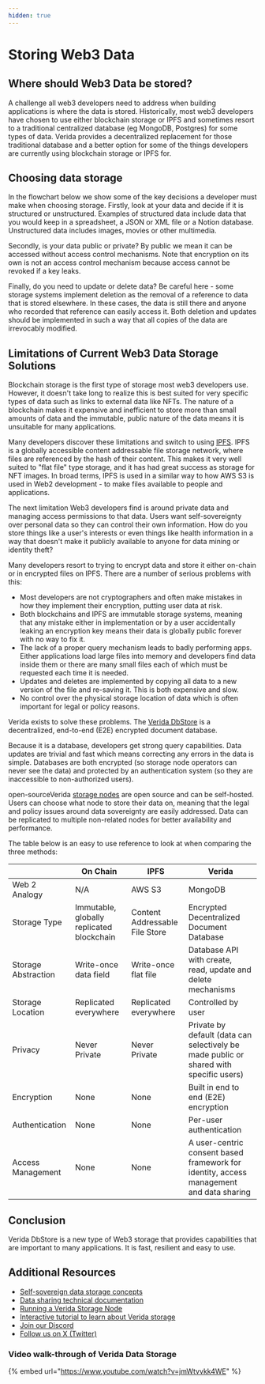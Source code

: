 ```yaml
---
hidden: true
---
```


# Storing Web3 Data

## Where should Web3 Data be stored?

A challenge all web3 developers need to address when building applications is where the data is stored. Historically, most web3 developers have chosen to use either blockchain storage or IPFS and sometimes resort to a traditional centralized database (eg MongoDB, Postgres) for some types of data. Verida provides a decentralized replacement for those traditional database and a better option for some of the things developers are currently using blockchain storage or IPFS for.

## Choosing data storage <a href="#choosing-data-storage" id="choosing-data-storage"></a>

In the flowchart below we show some of the key decisions a developer must make when choosing storage. Firstly, look at your data and decide if it is structured or unstructured. Examples of structured data include data that you would keep in a spreadsheet, a JSON or XML file or a Notion database. Unstructured data includes images, movies or other multimedia.

Secondly, is your data public or private? By public we mean it can be accessed without access control mechanisms. Note that encryption on its own is not an access control mechanism because access cannot be revoked if a key leaks.

Finally, do you need to update or delete data? Be careful here - some storage systems implement deletion as the removal of a reference to data that is stored elsewhere. In these cases, the data is still there and anyone who recorded that reference can easily access it. Both deletion and updates should be implemented in such a way that all copies of the data are irrevocably modified.

## Limitations of Current Web3 Data Storage Solutions <a href="#limitations-of-current-web3-data-storage-solutions" id="limitations-of-current-web3-data-storage-solutions"></a>

Blockchain storage is the first type of storage most web3 developers use. However, it doesn't take long to realize this is best suited for very specific types of data such as links to external data like NFTs. The nature of a blockchain makes it expensive and inefficient to store more than small amounts of data and the immutable, public nature of the data means it is unsuitable for many applications.

Many developers discover these limitations and switch to using [IPFS](https://ipfs.io/). IPFS is a globally accessible content addressable file storage network, where files are referenced by the hash of their content. This makes it very well suited to "flat file" type storage, and it has had great success as storage for NFT images. In broad terms, IPFS is used in a similar way to how AWS S3 is used in Web2 development - to make files available to people and applications.

The next limitation Web3 developers find is around private data and managing access permissions to that data. Users want self-sovereignty over personal data so they can control their own information. How do you store things like a user's interests or even things like health information in a way that doesn't make it publicly available to anyone for data mining or identity theft?

Many developers resort to trying to encrypt data and store it either on-chain or in encrypted files on IPFS. There are a number of serious problems with this:

* Most developers are not cryptographers and often make mistakes in how they implement their encryption, putting user data at risk.
* Both blockchains and IPFS are immutable storage systems, meaning that any mistake either in implementation or by a user accidentally leaking an encryption key means their data is globally public forever with no way to fix it.
* The lack of a proper query mechanism leads to badly performing apps. Either applications load large files into memory and developers find data inside them or there are many small files each of which must be requested each time it is needed.
* Updates and deletes are implemented by copying all data to a new version of the file and re-saving it. This is both expensive and slow.
* No control over the physical storage location of data which is often important for legal or policy reasons.

Verida exists to solve these problems. The [Verida DbStore](https://github.com/verida/documentation/blob/feature/where-to-store-web3-data/docs/concepts/data-storage) is a decentralized, end-to-end (E2E) encrypted document database.

Because it is a database, developers get strong query capabilities. Data updates are trivial and fast which means correcting any errors in the data is simple. Databases are both encrypted (so storage node operators can never see the data) and protected by an authentication system (so they are inaccessible to non-authorized users).

open-sourceVerida [storage nodes](https://github.com/verida/documentation/blob/feature/where-to-store-web3-data/docs/network/storage-node) are open source and can be self-hosted. Users can choose what node to store their data on, meaning that the legal and policy issues around data sovereignty are easily addressed. Data can be replicated to multiple non-related nodes for better availability and performance.

The table below is an easy to use reference to look at when comparing the three methods:

|                     | On Chain                                  | IPFS                           | Verida                                                                                  |
| ------------------- | ----------------------------------------- | ------------------------------ | --------------------------------------------------------------------------------------- |
| Web 2 Analogy       | N/A                                       | AWS S3                         | MongoDB                                                                                 |
| Storage Type        | Immutable, globally replicated blockchain | Content Addressable File Store | Encrypted Decentralized Document Database                                               |
| Storage Abstraction | Write-once data field                     | Write-once flat file           | Database API with create, read, update and delete mechanisms                            |
| Storage Location    | Replicated everywhere                     | Replicated everywhere          | Controlled by user                                                                      |
| Privacy             | Never Private                             | Never Private                  | Private by default (data can selectively be made public or shared with specific users)  |
| Encryption          | None                                      | None                           | Built in end to end (E2E) encryption                                                    |
| Authentication      | None                                      | None                           | Per-user authentication                                                                 |
| Access Management   | None                                      | None                           | A user-centric consent based framework for identity, access management and data sharing |

## Conclusion <a href="#conclusion" id="conclusion"></a>

Verida DbStore is a new type of Web3 storage that provides capabilities that are important to many applications. It is fast, resilient and easy to use.

## Additional Resources <a href="#additional-resources" id="additional-resources"></a>

* [Self-sovereign data storage concepts](protocol/concepts/data-storage.md)
* [Data sharing technical documentation](protocol/concepts/data-sharing.md)
* [Running a Verida Storage Node](protocol/run-a-node/database-node/)
* [Interactive tutorial to learn about Verida storage](protocol/interactive-tutorial.md)
* [Join our Discord](https://discord.verida.io/)
* [Follow us on X (Twitter)](https://twitter.com/Verida\_io)

### Video walk-through of Verida Data Storage <a href="#video-walk-through-of-verida-data-storage" id="video-walk-through-of-verida-data-storage"></a>

{% embed url="https://www.youtube.com/watch?v=jmWtvvkk4WE" %}
